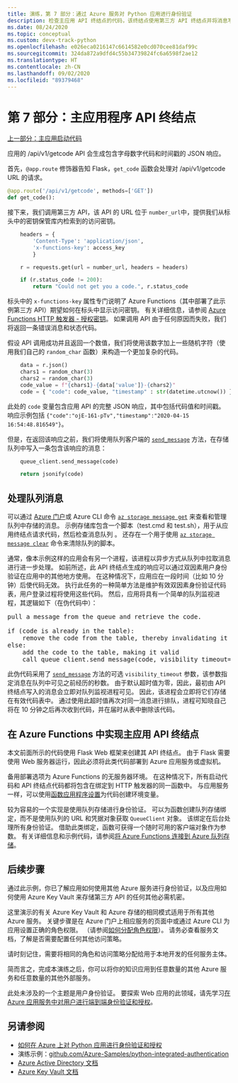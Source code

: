 ```yaml
---
title: 演练，第 7 部分：通过 Azure 服务对 Python 应用进行身份验证
description: 检查主应用 API 终结点的代码，该终结点使用第三方 API 终结点并将消息写入 Azure 队列存储。
ms.date: 08/24/2020
ms.topic: conceptual
ms.custom: devx-track-python
ms.openlocfilehash: e026eca0216147c6614582e0cd070cee81daf99c
ms.sourcegitcommit: 324da872a9dfd4c55b34739824fc6a6598f2ae12
ms.translationtype: HT
ms.contentlocale: zh-CN
ms.lasthandoff: 09/02/2020
ms.locfileid: "89379468"
---
```

# <a name="part-7-main-application-api-endpoint"></a>第 7 部分：主应用程序 API 终结点

[上一部分：主应用启动代码](walkthrough-tutorial-authentication-06.md)

应用的 /api/v1/getcode API 会生成包含字母数字代码和时间戳的 JSON 响应。

首先，`@app.route` 修饰器告知 Flask，`get_code` 函数会处理对 /api/v1/getcode URL 的请求。

```python
@app.route('/api/v1/getcode', methods=['GET'])
def get_code():
```

接下来，我们调用第三方 API，该 API 的 URL 位于 `number_url`中，提供我们从标头中的密钥保管库内检索到的访问密钥。

```python
    headers = {
        'Content-Type': 'application/json',
        'x-functions-key': access_key
        }

    r = requests.get(url = number_url, headers = headers)

    if (r.status_code != 200):
        return "Could not get you a code.", r.status_code
```

标头中的 `x-functions-key` 属性专门说明了 Azure Functions（其中部署了此示例第三方 API）期望如何在标头中显示访问密钥。 有关详细信息，请参阅 [Azure Functions HTTP 触发器 - 授权密钥](/azure/azure-functions/functions-bindings-http-webhook-trigger?tabs=csharp#authorization-keys)。 如果调用 API 由于任何原因而失败，我们将返回一条错误消息和状态代码。

假设 API 调用成功并且返回一个数值，我们将使用该数字加上一些随机字符（使用我们自己的 `random_char` 函数）来构造一个更加复杂的代码。

```python
    data = r.json()
    chars1 = random_char(3)
    chars2 = random_char(3)
    code_value = f"{chars1}-{data['value']}-{chars2}"
    code = { "code": code_value, "timestamp" : str(datetime.utcnow()) }
```

此处的 `code` 变量包含应用 API 的完整 JSON 响应，其中包括代码值和时间戳。 响应示例包括 `{"code":"ojE-161-pTv","timestamp":"2020-04-15 16:54:48.816549"}`。

但是，在返回该响应之前，我们将使用队列客户端的 [`send_message`](/python/api/azure-storage-queue/azure.storage.queue.queueclient?view=azure-python#send-message-content----kwargs-) 方法，在存储队列中写入一条包含该响应的消息：

```python
    queue_client.send_message(code)

    return jsonify(code)
```

## <a name="processing-queue-messages"></a>处理队列消息

可以通过 [Azure 门户](/azure/storage/queues/storage-quickstart-queues-portal#view-message-properties)或 Azure CLI 命令 [`az storage message get`](/cli/azure/storage/message?view=azure-cli-latest#az-storage-message-get) 来查看和管理队列中存储的消息。 示例存储库包含一个脚本（test.cmd 和 test.sh），用于从应用终结点请求代码，然后检查消息队列 。 还存在一个用于使用 [`az storage message clear`](/cli/azure/storage/message?view=azure-cli-latest#az-storage-message-clear) 命令来清除队列的脚本。

通常，像本示例这样的应用会有另一个进程，该进程以异步方式从队列中拉取消息进行进一步处理。 如前所述，此 API 终结点生成的响应可以通过双因素用户身份验证在应用中的其他地方使用。 在这种情况下，应用应在一段时间（比如 10 分钟）后使代码无效。 执行此任务的一种简单方法是维护有效双因素身份验证代码表，用户登录过程将使用这些代码。 然后，应用将具有一个简单的队列监视进程，其逻辑如下（在伪代码中）：

<pre>
pull a message from the queue and retrieve the code.

if (code is already in the table):
    remove the code from the table, thereby invalidating it
else:
    add the code to the table, making it valid
    call queue_client.send_message(code, visibility_timeout=600)
</pre>

此伪代码采用了 [`send_message`](/python/api/azure-storage-queue/azure.storage.queue.queueclient?view=azure-python#send-message-content----kwargs-) 方法的可选 `visibility_timeout` 参数，该参数指定消息在队列中可见之前经历的秒数。 由于默认超时值为零，因此，最初由 API 终结点写入的消息会立即对队列监视进程可见。 因此，该进程会立即将它们存储在有效代码表中。 通过使用此超时值再次对同一消息进行排队，进程可知晓自己将在 10 分钟之后再次收到代码，并在届时从表中删除该代码。

## <a name="implementing-the-main-app-api-endpoint-in-azure-functions"></a>在 Azure Functions 中实现主应用 API 终结点

本文前面所示的代码使用 Flask Web 框架来创建其 API 终结点。 由于 Flask 需要使用 Web 服务器运行，因此必须将此类代码部署到 Azure 应用服务或虚拟机。

备用部署选项为 Azure Functions 的无服务器环境。 在这种情况下，所有启动代码和 API 终结点代码都将包含在绑定到 HTTP 触发器的同一函数中。 与应用服务一样，可以使用[函数应用程序设置](/azure/azure-functions/functions-how-to-use-azure-function-app-settings#settings)为代码创建环境变量。

较为容易的一个实现是使用队列存储进行身份验证。 可以为函数创建队列存储绑定，而不是使用队列的 URL 和凭据对象获取 `QueueClient` 对象。 该绑定在后台处理所有身份验证。 借助此类绑定，函数可获得一个随时可用的客户端对象作为参数。 有关详细信息和示例代码，请参阅[将 Azure Functions 连接到 Azure 队列存储](/azure/azure-functions/functions-add-output-binding-storage-queue-cli?tabs=bash%2Cbrowser&pivots=programming-language-python)。

## <a name="next-steps"></a>后续步骤

通过此示例，你已了解应用如何使用其他 Azure 服务进行身份验证，以及应用如何使用 Azure Key Vault 来存储第三方 API 的任何其他必需机密。

这里演示的有关 Azure Key Vault 和 Azure 存储的相同模式适用于所有其他 Azure 服务。 关键步骤是在 Azure 门户上相应服务的页面中或通过 Azure CLI 为应用设置正确的角色权限。 （请参阅[如何分配角色权限](how-to-assign-role-permissions.md)）。 请务必查看服务文档，了解是否需要配置任何其他访问策略。

请时刻记住，需要将相同的角色和访问策略分配给用于本地开发的任何服务主体。

简而言之，完成本演练之后，你可以将你的知识应用到任意数量的其他 Azure 服务和任意数量的其他外部服务。

此处未涉及的一个主题是用户身份验证。 要探索 Web 应用的此领域，请先学习[在 Azure 应用服务中对用户进行端到端身份验证和授权](/azure/app-service/tutorial-auth-aad?pivots=platform-linux)。

## <a name="see-also"></a>另请参阅

- [如何在 Azure 上对 Python 应用进行身份验证和授权](azure-sdk-authenticate.md)
- 演练示例：[github.com/Azure-Samples/python-integrated-authentication](https://github.com/Azure-Samples/python-integrated-authentication)
- [Azure Active Directory 文档](/azure/active-directory)
- [Azure Key Vault 文档](/azure/key-vault)
